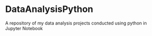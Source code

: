 # DataAnalysisPython
A repository of my data analysis projects conducted using python in Jupyter Notebook
